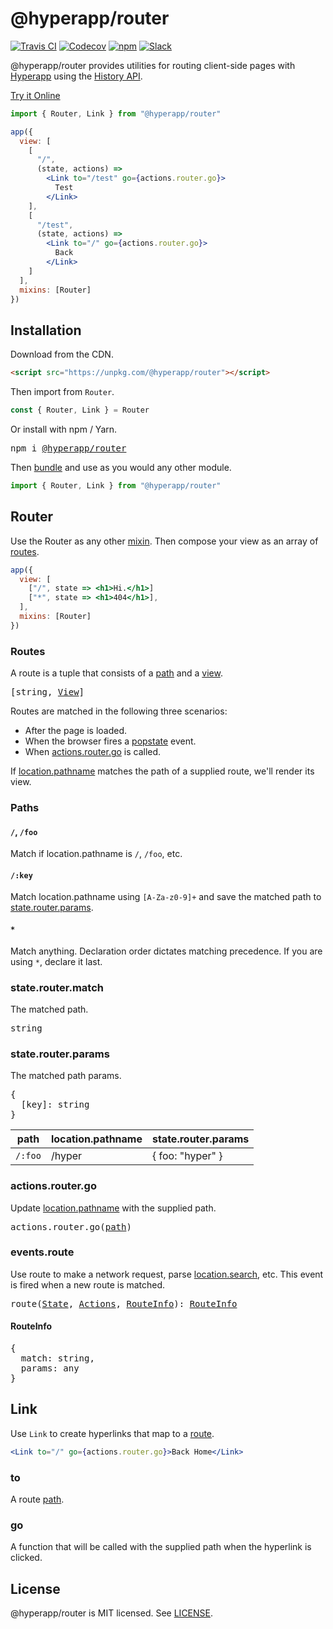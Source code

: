 # @hyperapp/router
[![Travis CI](https://img.shields.io/travis/hyperapp/router/master.svg)](https://travis-ci.org/hyperapp/router)
[![Codecov](https://img.shields.io/codecov/c/github/hyperapp/router/master.svg)](https://codecov.io/gh/hyperapp/router)
[![npm](https://img.shields.io/npm/v/@hyperapp/router.svg)](https://www.npmjs.org/package/hyperapp)
[![Slack](https://hyperappjs.herokuapp.com/badge.svg)](https://hyperappjs.herokuapp.com "Join us")

@hyperapp/router provides utilities for routing client-side pages with [Hyperapp](https://github.com/hyperapp/hyperapp) using the [History API](https://developer.mozilla.org/en-US/docs/Web/API/History).

[Try it Online](http://hyperapp-router.surge.sh)

```jsx
import { Router, Link } from "@hyperapp/router"

app({
  view: [
    [
      "/",
      (state, actions) =>
        <Link to="/test" go={actions.router.go}>
          Test
        </Link>
    ],
    [
      "/test",
      (state, actions) =>
        <Link to="/" go={actions.router.go}>
          Back
        </Link>
    ]
  ],
  mixins: [Router]
})
```

## Installation

Download from the CDN.

```html
<script src="https://unpkg.com/@hyperapp/router"></script>
```

Then import from `Router`.

```jsx
const { Router, Link } = Router
```

Or install with npm / Yarn.

<pre>
npm i <a href="https://www.npmjs.com/package/@hyperapp/router">@hyperapp/router</a>
</pre>

Then [bundle](https://github.com/hyperapp/hyperapp/blob/master/docs/getting-started.md#build-pipeline) and use as you would any other module.

```jsx
import { Router, Link } from "@hyperapp/router"
```

## Router

Use the Router as any other [mixin](https://github.com/hyperapp/hyperapp/blob/master/docs/mixins.md). Then compose your view as an array of [routes](#routes).

```jsx
app({
  view: [
    ["/", state => <h1>Hi.</h1>]
    ["*", state => <h1>404</h1>],
  ],
  mixins: [Router]
})
```

### Routes

A route is a tuple that consists of a [path](#paths) and a [view](https://github.com/hyperapp/hyperapp/blob/master/docs/view.md).

<pre>
[string, <a href="https://github.com/hyperapp/hyperapp/blob/master/docs/api.md#view">View</a>]
</pre>

Routes are matched in the following three scenarios:

- After the page is loaded.
- When the browser fires a [popstate](https://developer.mozilla.org/en-US/docs/Web/Events/popstate) event.
- When [actions.router.go](#actionsroutergo) is called.

If [location.pathname](https://developer.mozilla.org/en-US/docs/Web/API/Location) matches the path of a supplied route, we'll render its view.

### Paths

#### `/`, `/foo`

Match if location.pathname is `/`, `/foo`, etc.

#### `/:key`

Match location.pathname using `[A-Za-z0-9]+` and save the matched path to [state.router.params](#staterouterparams).

#### `*`

Match anything. Declaration order dictates matching precedence. If you are using `*`, declare it last.

### state.router.match

The matched path.

<pre>
string
</pre>

### state.router.params

The matched path params.

<pre>
{
  [key]: string
}
</pre>

|path                 |location.pathname    |state.router.params  |
|----------------------|---------------------|---------------------|
|`/:foo`               |/hyper               | { foo: "hyper" }    |

### actions.router.go

Update [location.pathname](https://developer.mozilla.org/en-US/docs/Web/API/Location) with the supplied path.

<pre>
actions.router.go(<a href="#paths">path</a>)
</pre>

### events.route

Use route to make a network request, parse [location.search](https://developer.mozilla.org/en-US/docs/Web/API/HTMLHyperlinkElementUtils/search), etc. This event is fired when a new route is matched.

<pre>
<a id="routeevent"></a>route(<a href="#state">State</a>, <a href="#actions">Actions</a>, <a href="#routeinfo">RouteInfo</a>): <a href="#routeinfo">RouteInfo</a>
</pre>

#### RouteInfo

<pre>
{
  match: string,
  params: any
}
</pre>

## Link

Use `Link` to create hyperlinks that map to a [route](#routes).

```jsx
<Link to="/" go={actions.router.go}>Back Home</Link>
```

### to

A route [path](#paths).

### go

A function that will be called with the supplied path when the hyperlink is clicked.

## License

@hyperapp/router is MIT licensed. See [LICENSE](LICENSE.md).

